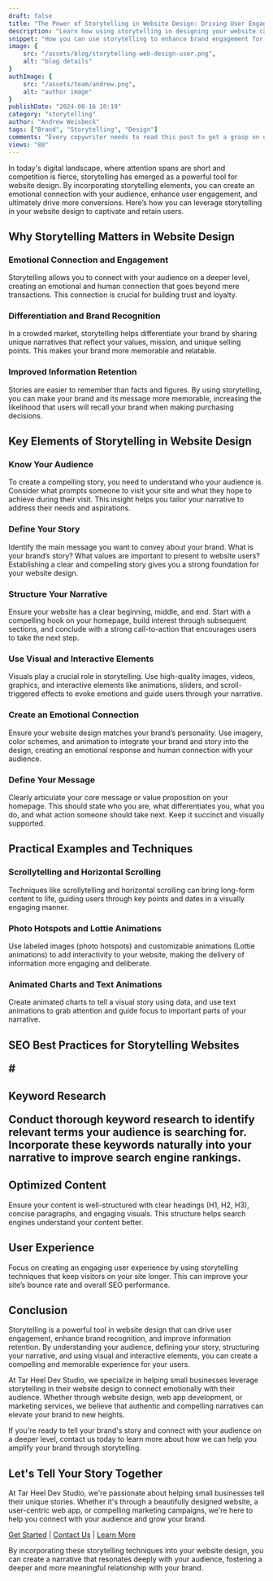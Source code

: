 ```yaml
---
draft: false
title: "The Power of Storytelling in Website Design: Driving User Engagement"
description: "Learn how using storytelling in designing your website can drive user engagement."
snippet: "How you can use storytelling to enhance brand engagement for small businesses."
image: {
    src: "/assets/blog/storytelling-web-design-user.png",
    alt: "blog details"
}
authImage: {
    src: "/assets/team/andrew.png",
    alt: "author image"
}
publishDate: "2024-08-16 10:19"
category: "storytelling"
author: "Andrew Weisbeck"
tags: ["Brand", "Storytelling", "Design"]
comments: "Every copywriter needs to read this post to get a grasp on using storytelling in website copy."
views: "88"
---
```


<p class="p-4">In today's digital landscape, where attention spans are short and competition is fierce, storytelling has emerged as a powerful tool for website design. By incorporating storytelling elements, you can create an emotional connection with your audience, enhance user engagement, and ultimately drive more conversions. Here’s how you can leverage storytelling in your website design to captivate and retain users.</p>

<h2 class="mt-6 mb-6  text-3xl font-bold dark:text-sky-200 text-sky-700">Why Storytelling Matters in Website Design</h2>

<h3 class="text-2xl font-semibold text-sky-300">Emotional Connection and Engagement</h3>

<p class="p-4">Storytelling allows you to connect with your audience on a deeper level, creating an emotional and human connection that goes beyond mere transactions. This connection is crucial for building trust and loyalty.</p>

<h3 class="text-2xl font-semibold text-sky-300">Differentiation and Brand Recognition</h3>

<p class="p-4">In a crowded market, storytelling helps differentiate your brand by sharing unique narratives that reflect your values, mission, and unique selling points. This makes your brand more memorable and relatable.</p>

<h3 class="text-2xl font-semibold text-sky-300">Improved Information Retention</h3>

<p class="p-4">Stories are easier to remember than facts and figures. By using storytelling, you can make your brand and its message more memorable, increasing the likelihood that users will recall your brand when making purchasing decisions.</p>

<h2 class="mt-6 mb-6  text-3xl font-bold dark:text-sky-200 text-sky-700">Key Elements of Storytelling in Website Design

<h3 class="text-2xl font-semibold text-sky-300">Know Your Audience</h3>

<p class="p-4">To create a compelling story, you need to understand who your audience is. Consider what prompts someone to visit your site and what they hope to achieve during their visit. This insight helps you tailor your narrative to address their needs and aspirations.</p>

<h3 class="text-2xl font-semibold text-sky-300">Define Your Story</h3>

<p class="p-4">Identify the main message you want to convey about your brand. What is your brand’s story? What values are important to present to website users? Establishing a clear and compelling story gives you a strong foundation for your website design.</p>

<h3 class="text-2xl font-semibold text-sky-300">Structure Your Narrative</h3>

<p class="p-4">Ensure your website has a clear beginning, middle, and end. Start with a compelling hook on your homepage, build interest through subsequent sections, and conclude with a strong call-to-action that encourages users to take the next step.</p>

<h3 class="text-2xl font-semibold text-sky-300">Use Visual and Interactive Elements</h3>

<p class="p-4">Visuals play a crucial role in storytelling. Use high-quality images, videos, graphics, and interactive elements like animations, sliders, and scroll-triggered effects to evoke emotions and guide users through your narrative.</p>

<h3 class="text-2xl font-semibold text-sky-300">Create an Emotional Connection</h3>

<p class="p-4">Ensure your website design matches your brand’s personality. Use imagery, color schemes, and animation to integrate your brand and story into the design, creating an emotional response and human connection with your audience.</p>

<h3 class="text-2xl font-semibold text-sky-300">Define Your Message</h3>

<p class="p-4">Clearly articulate your core message or value proposition on your homepage. This should state who you are, what differentiates you, what you do, and what action someone should take next. Keep it succinct and visually supported.</p>

<h2 class="mt-6 mb-6  text-3xl font-bold dark:text-sky-200 text-sky-700">Practical Examples and Techniques</h2>

<h3 class="text-2xl font-semibold text-sky-300">Scrollytelling and Horizontal Scrolling</h3>

<p class="p-4">Techniques like scrollytelling and horizontal scrolling can bring long-form content to life, guiding users through key points and dates in a visually engaging manner.</p>

<h3 class="text-2xl font-semibold text-sky-300">Photo Hotspots and Lottie Animations</h3>

<p class="p-4">Use labeled images (photo hotspots) and customizable animations (Lottie animations) to add interactivity to your website, making the delivery of information more engaging and deliberate.</p>

<h3 class="text-2xl font-semibold text-sky-300">Animated Charts and Text Animations</h3>

<p class="p-4">Create animated charts to tell a visual story using data, and use text animations to grab attention and guide focus to important parts of your narrative.</p>

<h2 class="mt-6 mb-6  text-3xl font-bold dark:text-sky-200 text-sky-700">SEO Best Practices for Storytelling Websites

#<h2 class="mt-6 mb-6  text-3xl font-bold dark:text-sky-200 text-sky-700">Keyword Research

<p class="p-4">Conduct thorough keyword research to identify relevant terms your audience is searching for. Incorporate these keywords naturally into your narrative to improve search engine rankings.</p>


<h2 class="mt-6 mb-6  text-3xl font-bold dark:text-sky-200 text-sky-700">Optimized Content</h2>
<p class="p-4">Ensure your content is well-structured with clear headings (H1, H2, H3), concise paragraphs, and engaging visuals. This structure helps search engines understand your content better.</p>

<h2 class="mt-6 mb-6  text-3xl font-bold dark:text-sky-200 text-sky-700">User Experience</h2>

<p class="p-4"></p>Focus on creating an engaging user experience by using storytelling techniques that keep visitors on your site longer. This can improve your site’s bounce rate and overall SEO performance.</p>

<h2 class="mt-6 mb-6  text-3xl font-bold dark:text-sky-200 text-sky-700">Conclusion</h2>

<p class="p-4">Storytelling is a powerful tool in website design that can drive user engagement, enhance brand recognition, and improve information retention. By understanding your audience, defining your story, structuring your narrative, and using visual and interactive elements, you can create a compelling and memorable experience for your users.</p>

<p class="p-4">At Tar Heel Dev Studio, we specialize in helping small businesses leverage storytelling in their website design to connect emotionally with their audience. Whether through website design, web app development, or marketing services, we believe that authentic and compelling narratives can elevate your brand to new heights.</p>

<p class="p-4">If you're ready to tell your brand's story and connect with your audience on a deeper level, contact us today to learn more about how we can help you amplify your brand through storytelling.</p>

<h2 class="mt-6 mb-6  text-3xl font-bold dark:text-sky-200 text-sky-700">Let's Tell Your Story Together</h2>

<p class="p-4">At Tar Heel Dev Studio, we're passionate about helping small businesses tell their unique stories. Whether it's through a beautifully designed website, a user-centric web app, or compelling marketing campaigns, we're here to help you connect with your audience and grow your brand.</p>
<div class="p-4">
    <span><a href="/" class="text-2xl text-sky-400 hover:text-white font-bold hover:underline">Get Started</a> | <a href="/contact" class="text-2xl text-sky-400 hover:text-white font-bold hover:underline">Contact Us</a> | <a href="/about" class="text-2xl text-sky-400 hover:text-white font-bold hover:underline">Learn More</a></span>
</div>

<p class="p-4">By incorporating these storytelling techniques into your website design, you can create a narrative that resonates deeply with your audience, fostering a deeper and more meaningful relationship with your brand.</p>
